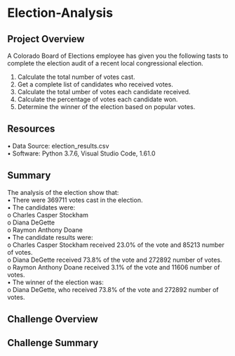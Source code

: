# Election-Analysis

## Project Overview

A Colorado Board of Elections employee has given you the following tasts to complete the election audit of a recent local congressional election.
1. Calculate the total number of votes cast.
2. Get a complete list of candidates who received votes.
3. Calculate the total umber of votes each candidate received.
4. Calculate the percentage of votes each candidate won.
5. Determine the winner of the election based on popular votes.

## Resources
•	Data Source: election_results.csv <br>
• Software: Python 3.7.6, Visual Studio Code, 1.61.0

## Summary
The analysis of the election show that:<br>
  •	There were 369711 votes cast in the election.<br>
  •	The candidates were:<br>
      o	Charles Casper Stockham<br>
      o	Diana DeGette<br>
      o	Raymon Anthony Doane<br>
  •	The candidate results were:<br>
      o	Charles Casper Stockham received 23.0% of the vote and 85213 number of votes.<br>
      o	Diana DeGette received 73.8% of the vote and 272892 number of votes.<br>
      o	Raymon Anthony Doane received 3.1% of the vote and 11606 number of votes.<br>
  •	The winner of the election was:<br>
      o	Diana DeGette, who received 73.8% of the vote and 272892 number of votes.

## Challenge Overview

## Challenge Summary

